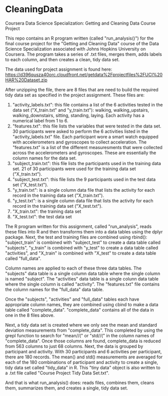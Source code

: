 # CleaningData
Coursera Data Science Specialization: Getting and Cleaning Data Course Project

This repo contains an R program written (called "run_analysis()") for the final course project for the "Getting and Cleaning Data" course of the Data Science Specialization associated with Johns Hopkins University on Coursera. The program takes a series of .txt files, merges them, adds labels to each column, and then creates a clean, tidy data set.

The data used for project assignment is found here: https://d396qusza40orc.cloudfront.net/getdata%2Fprojectfiles%2FUCI%20HAR%20Dataset.zip

After unzipping the file, there are 8 files that are need to build the required tidy data set as specified in the project assignment. These files are:
1) "activity_labels.txt": this file contains a list of the 6 activities tested in the data set ("X_train.txt" and "y_train.txt"): walking, walking_upstairs,   walking_downstairs, sitting, standing, laying. Each activity has a numerical label from 1 to 6.
2) "features.txt": this file lists the variables that were tested in the data set. 30 participants were asked to perform the 6 activities listed in the "activity_labels.txt" file. Each participant wore a smart watch equipped with accelerometers and gyroscopes to collect acceleration. The "features.txt" is a list of the different measuresments that were collected across the accelerometers and gyroscopes. These are essentially the column names for the data set.
3) "subject_train.txt": this file lists the participants used in the training data set. 21 of 30 participants were used for the training data set ("X_train.txt").
4) "subject_test.txt": this file lists the 9 participants used in the test data set ("X_test.txt").
5) "y_train.txt": is a single column data file that lists the activity for each record in the training data set ("X_train.txt").
6) "y_test.txt": is a single column data file that lists the activity for each record in the training data set ("X_test.txt").
7) "X_train.txt": the training data set
8) "X_test.txt": the test data set

The R program written for this assignment, called "run_analysis", reads these files into R and then transforms them into a data tables using the dplyr package. Next, the test and training files are combined using rbind(): "subject_train" is combined with "subject_test" to create a data table called "subjects", "y_train" is combined with "y_test" to create a data table called "activities", and "X_train" is combined with "X_test" to create a data table called "full_data". 

Column names are applied to each of these three data tables. The "subjects" data table is a single column data table where the single column is named "subject". The "activities" data table is a single colunn data table where the single column is called "activity". The "features.txt" file contains the column names for the "full_data" data table. 

Once the "subjects", "activities" and "full_data" tables each have appropriate column names, they are combined using cbind to make a data table called "complete_data". "complete_data" contains all of the data in one in the 8 files above.

Next, a tidy data set is created where we only see the mean and standard deviation measurements from "complete_data". This completed by using the grepl function to search for "mean//(" or "std//(" in the column names of "complete_data". Once those columns are found, complete_data is reduced from 563 columns to just 68 columns. Next, the data is grouped by participant and activity. With 30 participants and 6 activities per participant, there are 180 records. The mean() and std() measurements are averaged for each of the 180 combinations of participant and activity to create a single, tidy data set called "tidy_data" in R. This "tiny data" object is also written to a .txt file called "Course Project Tidy Data Set.txt".

And that is what run_analysis() does: reads files, combines them, cleans them, summarizes them, and creates a single, tidy data set.
